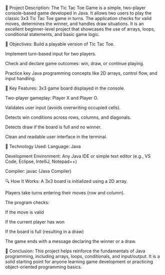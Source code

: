 📄 Project Description:
The Tic Tac Toe Game is a simple, two-player console-based game developed in Java. It allows two users to play the classic 3x3 Tic Tac Toe game in turns. The application checks for valid moves, determines the winner, and handles draw situations. It is an excellent beginner-level project that showcases the use of arrays, loops, conditional statements, and basic game logic.

🎯 Objectives:
Build a playable version of Tic Tac Toe.

Implement turn-based input for two players.

Check and declare game outcomes: win, draw, or continue playing.

Practice key Java programming concepts like 2D arrays, control flow, and input handling.

🧠 Key Features:
3x3 game board displayed in the console.

Two-player gameplay: Player X and Player O.

Validates user input (avoids overwriting occupied cells).

Detects win conditions across rows, columns, and diagonals.

Detects draw if the board is full and no winner.

Clean and readable user interface in the terminal.

🔧 Technology Used:
Language: Java

Development Environment: Any Java IDE or simple text editor (e.g., VS Code, Eclipse, IntelliJ, Notepad++)

Compiler: javac (Java Compiler)

🔍 How It Works:
A 3x3 board is initialized using a 2D array.

Players take turns entering their moves (row and column).

The program checks:

If the move is valid

If the current player has won

If the board is full (resulting in a draw)

The game ends with a message declaring the winner or a draw.

🏁 Conclusion:
This project helps reinforce the fundamentals of Java programming, including arrays, loops, conditionals, and input/output. It is a solid starting point for anyone learning game development or practicing object-oriented programming basics.
